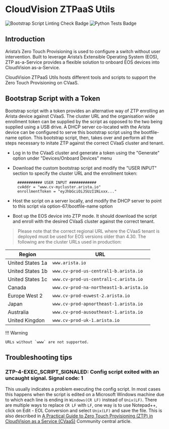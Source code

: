 # CloudVision ZTPaaS Utils

![Bootstrap Script Linting Check Badge][BOOTSTRAP_LINTING_CHECK]
![Python Tests Badge][PYTHON_TESTS]

## Introduction

Arista’s Zero Touch Provisioning is used to configure a switch without user intervention. Built to leverage Arista’s Extensible Operating System (EOS), ZTP as-a-Service provides a flexible solution to onboard EOS devices into CloudVision as-a-Service.

CloudVision ZTPaaS Utils hosts different tools and scripts to support the Zero Touch Provisioning on CVaaS.

## Bootstrap Script with a Token

Bootstrap script with a token provides an alternative way of ZTP enrolling an Arista device against CVaaS. The cluster URL and the organisation wide enrollment token can be supplied by the script as opposed to the two being supplied using a USB drive. A DHCP server co-located with the Arista device can be configured to serve this bootstrap script using the bootfile-name option. This bootstrap script, then, takes over and perform all the steps necessary to initate ZTP against the correct CVaaS cluster and tenant.

- Log in to the CVaaS cluster and generate a token using the "Generate" option under "Devices/Onboard Devices" menu

- Download the custom bootstrap script and modify the "USER INPUT" section to specify the cluster URL and the enrollment token:

        ########### USER INPUT ############
        cvAddr = "www.cv-mycluster.arista.io"
        enrollmentToken = "eyJhbGciOiJSUzI1Nixxx..."

- Host the script on a server locally, and modify the DHCP server to point to this script via option-67/bootfile-name option

- Boot up the EOS device into ZTP mode. It should download the script and enroll with the desired CVaaS cluster against the correct tenant.

> Please note that the correct regional URL where the CVaaS tenant is deployed must be used for EOS versions older than 4.30. The following are the
cluster URLs used in production:

| Region | URL |
|--------|-----|
| United States 1a | `www.arista.io` |
| United States 1b | `www.cv-prod-us-central1-b.arista.io`|
| United States 1c | `www.cv-prod-us-central1-c.arista.io`|
| Canada | `www.cv-prod-na-northeast1-b.arista.io` |
| Europe West 2| `www.cv-prod-euwest-2.arista.io` |
| Japan| `www.cv-prod-apnortheast-1.arista.io` |
| Australia | `www.cv-prod-ausoutheast-1.arista.io` |
| United Kingdon | `www.cv-prod-uk-1.arista.io` |

!!! Warning

    URLs without `www` are not supported.

## Troubleshooting tips

### ZTP-4-EXEC_SCRIPT_SIGNALED: Config script exited with an uncaught signal. Signal code: 1

This usually indicates a problem executing the config script. In most cases this happens when the script is edited on a Microsoft Windows machine due
to which each line is ending in `Windows(CR LF)` instead of `Unix(LF)`. There are multiple ways to replace `CR LF` with `LF`, one way is to use Notepad++,
click on Edit - EOL Conversion and select `Unix(LF)` and save the file. This is also described in [A Practical Guide to Zero Touch Provisioning (ZTP) in CloudVision as a Service (CVaaS)](https://arista.my.site.com/AristaCommunity/s/article/A-Practical-Guide-to-Zero-Touch-Provisioning-ZTP-in-Cloud-Vision-as-a-Service-CVaaS) Community central article.

[BOOTSTRAP_LINTING_CHECK]: https://github.com/aristanetworks/cloudvision-ztpaas-utils/actions/workflows/bootstrap-linting.yaml/badge.svg
[PYTHON_TESTS]: https://github.com/aristanetworks/cloudvision-ztpaas-utils/actions/workflows/python-tests.yaml/badge.svg
